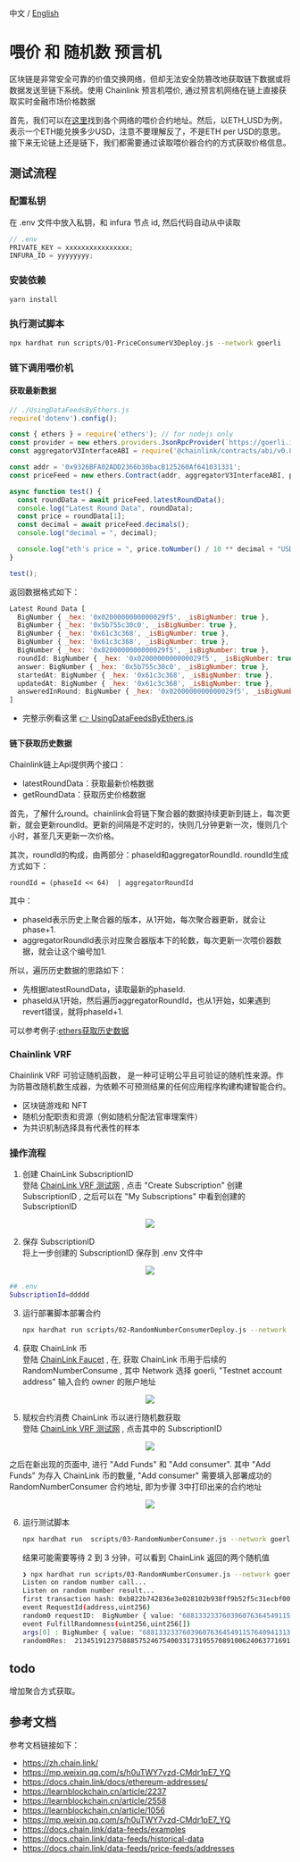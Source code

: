 中文 / [English](https://github.com/Dapp-Learning-DAO/Dapp-Learning/blob/main/basic/14-chainlink-price-feed/README.md)
# 喂价 和 随机数 预言机

区块链是非常安全可靠的价值交换网络，但却无法安全防篡改地获取链下数据或将数据发送至链下系统。使用 Chainlink 预言机喂价, 通过预言机网络在链上直接获取实时金融市场价格数据

首先，我们可以在[这里](https://docs.chain.link/data-feeds/price-feeds/addresses)找到各个网络的喂价合约地址。然后，以ETH_USD为例，表示一个ETH能兑换多少USD，注意不要理解反了，不是ETH per USD的意思。接下来无论链上还是链下，我们都需要通过读取喂价器合约的方式获取价格信息。

## 测试流程

### 配置私钥

在 .env 文件中放入私钥，和 infura 节点 id, 然后代码自动从中读取

```js
// .env
PRIVATE_KEY = xxxxxxxxxxxxxxxx;
INFURA_ID = yyyyyyyy;
```

### 安装依赖

```sh
yarn install
```

### 执行测试脚本

```sh
npx hardhat run scripts/01-PriceConsumerV3Deploy.js --network goerli
```

### 链下调用喂价机
#### 获取最新数据
```js
// ./UsingDataFeedsByEthers.js
require('dotenv').config();

const { ethers } = require('ethers'); // for nodejs only
const provider = new ethers.providers.JsonRpcProvider(`https://goerli.infura.io/v3/${process.env.INFURA_ID}`);
const aggregatorV3InterfaceABI = require('@chainlink/contracts/abi/v0.8/AggregatorV3Interface.json');

const addr = '0x9326BFA02ADD2366b30bacB125260Af641031331';
const priceFeed = new ethers.Contract(addr, aggregatorV3InterfaceABI, provider);

async function test() {
  const roundData = await priceFeed.latestRoundData();
  console.log("Latest Round Data", roundData);
  const price = roundData[1];
  const decimal = await priceFeed.decimals();
  console.log("decimal = ", decimal);

  console.log("eth's price = ", price.toNumber() / 10 ** decimal + "USD");
}

test();

```

返回数据格式如下：

```js
Latest Round Data [
  BigNumber { _hex: '0x0200000000000029f5', _isBigNumber: true },
  BigNumber { _hex: '0x5b755c30c0', _isBigNumber: true },
  BigNumber { _hex: '0x61c3c368', _isBigNumber: true },
  BigNumber { _hex: '0x61c3c368', _isBigNumber: true },
  BigNumber { _hex: '0x0200000000000029f5', _isBigNumber: true },
  roundId: BigNumber { _hex: '0x0200000000000029f5', _isBigNumber: true },
  answer: BigNumber { _hex: '0x5b755c30c0', _isBigNumber: true },
  startedAt: BigNumber { _hex: '0x61c3c368', _isBigNumber: true },
  updatedAt: BigNumber { _hex: '0x61c3c368', _isBigNumber: true },
  answeredInRound: BigNumber { _hex: '0x0200000000000029f5', _isBigNumber: true }
]
```

- 完整示例看这里 [:point_right: UsingDataFeedsByEthers.js](./UsingDataFeedsByEthers.js)


#### 链下获取历史数据

Chainlink链上Api提供两个接口：
- latestRoundData：获取最新价格数据
- getRoundData：获取历史价格数据

首先，了解什么round。chainlink会将链下聚合器的数据持续更新到链上，每次更新，就会更新roundId。更新的间隔是不定时的，快则几分钟更新一次，慢则几个小时，甚至几天更新一次价格。

其次，roundId的构成，由两部分：phaseId和aggregatorRoundId. roundId生成方式如下：
```
roundId = (phaseId << 64)  | aggregatorRoundId
```
其中：
- phaseId表示历史上聚合器的版本，从1开始，每次聚合器更新，就会让phase+1.
- aggregatorRoundId表示对应聚合器版本下的轮数，每次更新一次喂价器数据，就会让这个编号加1.

所以，遍历历史数据的思路如下：
- 先根据latestRoundData，读取最新的phaseId.
- phaseId从1开始，然后遍历aggregatorRoundId，也从1开始，如果遇到revert错误，就将phaseId+1.

可以参考例子:[ethers获取历史数据](./scripts/04-HistoryData.js)



### Chainlink VRF

Chainlink VRF 可验证随机函数， 是一种可证明公平且可验证的随机性来源。作为防篡改随机数生成器，为依赖不可预测结果的任何应用程序构建构建智能合约。

- 区块链游戏和 NFT
- 随机分配职责和资源（例如随机分配法官审理案件）
- 为共识机制选择具有代表性的样本

### 操作流程

1. 创建 ChainLink SubscriptionID  
登陆 [ChainLink VRF 测试网](https://vrf.chain.link/?_ga=2.225785050.1950508783.1645630272-1230768383.1643005305) , 点击 "Create Subscription" 创建 SubscriptionID , 之后可以在 "My Subscriptions" 中看到创建的 SubscriptionID
<center><img src="https://github.com/Dapp-Learning-DAO/Dapp-Learning-Arsenal/blob/main/images/basic/14-chainlink-price-feed/ChainLinkVRF.png?raw=true" /></center> 


2. 保存 SubscriptionID  
将上一步创建的 SubscriptionID 保存到 .env 文件中 
<center><img src="https://github.com/Dapp-Learning-DAO/Dapp-Learning-Arsenal/blob/main/images/basic/14-chainlink-price-feed/SubscriptionID.png?raw=true" /></center>

```sh
## .env
SubscriptionId=ddddd
```

3. 运行部署脚本部署合约

   ```sh
   npx hardhat run scripts/02-RandomNumberConsumerDeploy.js --network goerli
   ```

4. 获取 ChainLink 币  
登陆 [ChainLink Faucet](https://faucets.chain.link/) , 在, 获取 ChainLink 币用于后续的 RandomNumberConsume , 其中 Network 选择 goerli, "Testnet account address" 输入合约 owner 的账户地址
<center><img src="https://github.com/Dapp-Learning-DAO/Dapp-Learning-Arsenal/blob/main/images/basic/14-chainlink-price-feed/ChainLinkFaucet.png?raw=true" /></center>   


5. 赋权合约消费 ChainLink 币以进行随机数获取    
登陆 [ChainLink VRF 测试网](https://vrf.chain.link/?_ga=2.225785050.1950508783.1645630272-1230768383.1643005305) , 点击其中的 SubscriptionID 
<center><img src="https://github.com/Dapp-Learning-DAO/Dapp-Learning-Arsenal/blob/main/images/basic/14-chainlink-price-feed/ClickSubscriptionID.png?raw=true" /></center>  


之后在新出现的页面中, 进行 "Add Funds" 和 "Add consumer". 其中 "Add Funds" 为存入 ChainLink 币的数量, "Add consumer" 需要填入部署成功的 RandomNumberConsumer 合约地址, 即为步骤 3中打印出来的合约地址 
<center><img src="https://github.com/Dapp-Learning-DAO/Dapp-Learning-Arsenal/blob/main/images/basic/14-chainlink-price-feed/AddFundsAddCustomer.png?raw=true" /></center>   


6. 运行测试脚本  

   ```sh
   npx hardhat run  scripts/03-RandomNumberConsumer.js --network goerli
   ```

   结果可能需要等待 2 到 3 分钟，可以看到 ChainLink 返回的两个随机值

   ```sh
   ❯ npx hardhat run scripts/03-RandomNumberConsumer.js --network goerli
   Listen on random number call...
   Listen on random number result...
   first transaction hash: 0xb822b742836e3e028102b938ff9b52f5c31ecbf00a663b4865c50f83d141c441
   event RequestId(address,uint256)
   random0 requestID:  BigNumber { value: "68813323376039607636454911576409413136200025762802867082556497319163019860937" }
   event FulfillRandomness(uint256,uint256[])
   args[0] : BigNumber { value: "68813323376039607636454911576409413136200025762802867082556497319163019860937" }
   random0Res:  21345191237588857524675400331731955708910062406377169110385405370996391926856,49611358654743768743671276783545638722996121599596073254340228099561828202433
   ```

## todo

增加聚合方式获取。

## 参考文档

参考文档链接如下：

- https://zh.chain.link/
- https://mp.weixin.qq.com/s/h0uTWY7vzd-CMdr1pE7_YQ
- https://docs.chain.link/docs/ethereum-addresses/
- https://learnblockchain.cn/article/2237
- https://learnblockchain.cn/article/2558
- https://learnblockchain.cn/article/1056
- https://mp.weixin.qq.com/s/h0uTWY7vzd-CMdr1pE7_YQ
- https://docs.chain.link/data-feeds/examples
- https://docs.chain.link/data-feeds/historical-data
- https://docs.chain.link/data-feeds/price-feeds/addresses